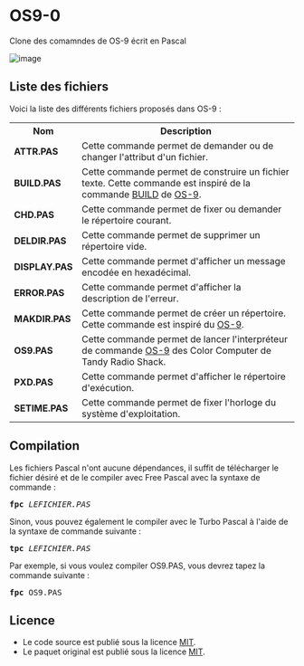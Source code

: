 # OS9-0
Clone des comamndes de OS-9 écrit en Pascal

![image](https://user-images.githubusercontent.com/11842176/160869302-3bc16cf6-ef68-4752-83a9-822abcf0ba89.png)

<h2>Liste des fichiers</h2>

Voici la liste des différents fichiers proposés dans OS-9 :

<table>
		<tr>
			<th>Nom</th>
			<th>Description</th>	
		</tr>
		<tr>
			<td><b>ATTR.PAS</b></td>
			<td>Cette commande permet de demander ou de changer l'attribut d'un fichier.</td>
		</tr>
      <tr>
			<td><b>BUILD.PAS</b></td>
			<td>Cette commande permet de construire un fichier texte. Cette commande est inspiré de la commande <a href="https://www.gladir.com/OS/OS9/build.htm">BUILD</a> de <a href="https://www.gladir.com/OS/OS9/intro.htm">OS-9</a>.</td>
		</tr>		
	   <tr>
			<td><b>CHD.PAS</b></td>
			<td>Cette commande permet de fixer ou demander le répertoire courant.</td>
		</tr>	
	   <tr>
			<td><b>DELDIR.PAS</b></td>
			<td>Cette commande permet de supprimer un répertoire vide.</td>
		</tr>
     <tr>
			<td><b>DISPLAY.PAS</b></td>
			<td>Cette commande permet d'afficher un message encodée en hexadécimal.</td>
		</tr>
	    <tr>
			<td><b>ERROR.PAS</b></td>
			<td>Cette commande permet d'afficher la description de l'erreur.</td>
		</tr>
	   <tr>
			<td><b>MAKDIR.PAS</b></td>
			<td>Cette commande permet de créer un répertoire. Cette commande est inspiré du <a href="https://www.gladir.com/OS/OS9/intro.htm">OS-9</a>.</td>
		</tr>	
    <tr>
			<td><b>OS9.PAS</b></td>
			<td>Cette commande permet de lancer l'interpréteur de commande <a href="https://www.gladir.com/OS/OS9/intro.htm">OS-9</a> des Color Computer de Tandy Radio Shack.</td>
		</tr>
	   <tr>
			<td><b>PXD.PAS</b></td>
			<td>Cette commande permet d'afficher le répertoire d'exécution.</td>
		</tr>
    <tr>
			<td><b>SETIME.PAS</b></td>
			<td>Cette commande permet de fixer l'horloge du système d'exploitation.</td>
		</tr>	
	</table>
	

<h2>Compilation</h2>
	
Les fichiers Pascal n'ont aucune dépendances, il suffit de télécharger le fichier désiré et de le compiler avec Free Pascal avec la syntaxe de commande  :

<pre><b>fpc</b> <i>LEFICHIER.PAS</i></pre>
	
Sinon, vous pouvez également le compiler avec le Turbo Pascal à l'aide de la syntaxe de commande suivante :	

<pre><b>tpc</b> <i>LEFICHIER.PAS</i></pre>
	
Par exemple, si vous voulez compiler OS9.PAS, vous devrez tapez la commande suivante :

<pre><b>fpc</b> OS9.PAS</pre>
	
<h2>Licence</h2>
<ul>
 <li>Le code source est publié sous la licence <a href="https://github.com/gladir/OS9-0/blob/master/LICENSE">MIT</a>.</li>
 <li>Le paquet original est publié sous la licence <a href="https://github.com/gladir/OS9-0/blob/master/LICENSE">MIT</a>.</li>
</ul>
